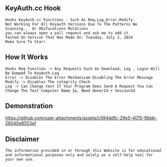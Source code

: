 ## KeyAuth.cc Hook
```
Hooks KeyAuth.cc Functions - Such As Req,Log,Error,Modify.
Not Working For All Keyauth Versions Due To The Patterns We Scanning... Or Obsfucations Mutations
you can always open a pull request and ask me to add it
Tested On Version That Was Made On: Tuesday, July 2, 2024
Make Sure To Star!
```
## How It Works
```
Hooks Req Function -> Any Requests Such As Download, Log , Login Will Be Dumped To KeyAuth.Log
Error -> Disables The Error Mechanizam Disabling The Error Message
Modify -> Disables The integrity Check
Log -> Can Change text If Your Program Does Send A Request You Can Change The Text Computer Name Ip, Need OwnerId + SessionId
```
## Demonstration
https://github.com/user-attachments/assets/c594ddfc-29e5-4015-9bbb-28540e8553ef
## Disclaimer
```
The information provided in or through this Website is for educational and informational purposes only and solely as a self-help tool for your own use.
```

